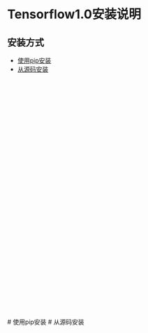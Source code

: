 # Tensorflow1.0安装说明
## 安装方式
* [使用pip安装](#使用pip安装)
* [从源码安装](#从源码安装)
</br>
</br>
</br>
</br>
</br>
</br>
</br>
</br>
</br>
</br>
</br>
</br>
</br>
</br>
</br>
</br>
</br>
</br>
</br>
</br>
</br>
</br>
</br>
</br>
</br>
</br>
</br>
</br>
</br>
</br>
</br>
</br>
# 使用pip安装
# 从源码安装
